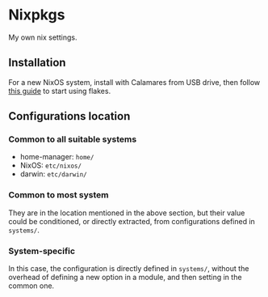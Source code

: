 # Nixpkgs

My own nix settings.

## Installation

For a new NixOS system, install with Calamares from USB drive, then follow [this
guide](./nixos-to-flake.md) to start using flakes.

## Configurations location

### Common to all suitable systems

- home-manager: `home/`
- NixOS: `etc/nixos/`
- darwin: `etc/darwin/`

### Common to most system

They are in the location mentioned in the above section, but their value could be
conditioned, or directly extracted, from configurations defined in `systems/`.

### System-specific

In this case, the configuration is directly defined in `systems/`, without the overhead
of defining a new option in a module, and then setting in the common one.
